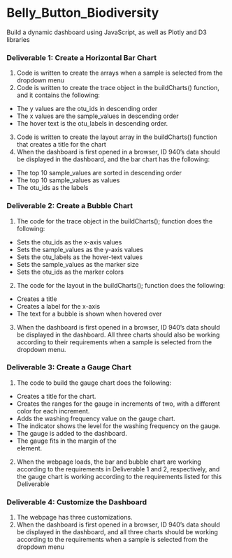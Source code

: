 # Belly_Button_Biodiversity
Build a dynamic dashboard using JavaScript, as well as Plotly and D3 libraries


### Deliverable 1: Create a Horizontal Bar Chart

1. Code is written to create the arrays when a sample is selected from the dropdown menu 
2. Code is written to create the trace object in the buildCharts() function, and it contains the following: 
- The y values are the otu_ids in descending order
- The x values are the sample_values in descending order
- The hover text is the otu_labels in descending order.
3. Code is written to create the layout array in the buildCharts() function that creates a title for the chart 
4. When the dashboard is first opened in a browser, ID 940’s data should be displayed in the dashboard, and the bar chart has the following: 
- The top 10 sample_values are sorted in descending order
- The top 10 sample_values as values
- The otu_ids as the labels

### Deliverable 2: Create a Bubble Chart

1. The code for the trace object in the buildCharts(); function does the following:
- Sets the otu_ids as the x-axis values
- Sets the sample_values as the y-axis values
- Sets the otu_labels as the hover-text values
- Sets the sample_values as the marker size
- Sets the otu_ids as the marker colors
2. The code for the layout in the buildCharts(); function does the following: 
- Creates a title
- Creates a label for the x-axis
- The text for a bubble is shown when hovered over
3. When the dashboard is first opened in a browser, ID 940’s data should be displayed in the dashboard. All three charts should also be working according to their requirements when a sample is selected from the dropdown menu.

### Deliverable 3: Create a Gauge Chart

1. The code to build the gauge chart does the following: 
- Creates a title for the chart.
- Creates the ranges for the gauge in increments of two, with a different color for each increment.
- Adds the washing frequency value on the gauge chart.
- The indicator shows the level for the washing frequency on the gauge.
- The gauge is added to the dashboard.
- The gauge fits in the margin of the <div> element.
2. When the webpage loads, the bar and bubble chart are working according to the requirements in Deliverable 1 and 2, respectively, and the gauge chart is working according to the requirements listed for this Deliverable 

### Deliverable 4: Customize the Dashboard

1. The webpage has three customizations. 
2. When the dashboard is first opened in a browser, ID 940’s data should be displayed in the dashboard, and all three charts should be working according to the requirements when a sample is selected from the dropdown menu